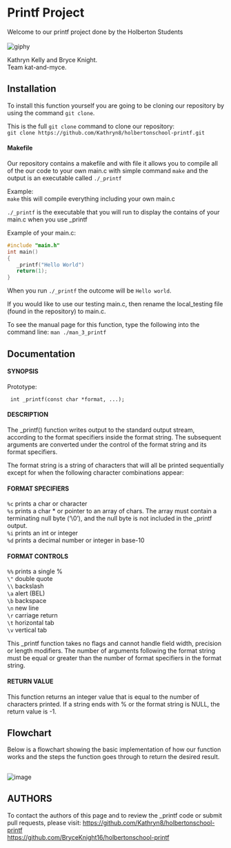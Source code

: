 # Printf Project

Welcome to our printf project done by the Holberton Students <br>
<br>
![giphy](https://user-images.githubusercontent.com/124347057/229031599-d81f7f28-3740-4fa7-b1fa-7e639661288c.gif)

Kathryn Kelly and Bryce Knight.<br>
Team kat-and-myce.

## Installation

To install this function yourself you are going to be cloning our repository
by using the command `git clone`. <br>

This is the full `git clone` command to clone our repository:<br>
`git clone https://github.com/Kathryn8/holbertonschool-printf.git`
<br>

#### Makefile
Our repository contains a makefile and with file it allows you to compile all of the our code to your own main.c
with simple command `make` and the output is an executable called `./_printf` <br> 

Example: <br>
`make`  this will compile everything including your own main.c <br>

`./_printf` is the executable that you will run to display the contains of your main.c when you use _printf<br>


Example of your main.c: <br>
```C
#include "main.h"
int main()
{
   _printf("Hello World")
   return(1);
}
```

When you run `./_printf` the outcome will be `Hello world`.

If you would like to use our testing main.c, then rename the local_testing file (found in the repository) to main.c.

To see the manual page for this function, type the following into the command line:
`man ./man_3_printf`

## Documentation


#### SYNOPSIS
Prototype:

  ` int _printf(const char *format, ...);`

#### DESCRIPTION
The _printf() function writes output to the standard output stream, according to the format specifiers inside the format string.
The subsequent arguments are converted under the control of the format string and its format specifiers.<br> 

The format string is a string of characters that will all be printed sequentially except for when the following character combinations appear:

#### FORMAT SPECIFIERS
`%c`   prints a char or character<br>
`%s`   prints a char * or pointer to an array of chars. The array must contain a terminating null byte (‘\0’), and the null byte is not included in the _printf output.<br>
`%i`   prints an int or integer<br>
`%d`   prints a decimal number or integer in base-10<br>

#### FORMAT CONTROLS
`%%`   prints a single %<br>
`\"`   double quote<br>
`\\`   backslash<br>
`\a`   alert (BEL)<br>
`\b`   backspace<br>
`\n`   new line<br>
`\r`   carriage return<br>
`\t`   horizontal tab<br>
`\v`   vertical tab<br>

This _printf function takes no flags and cannot handle field width, precision or length modifiers.
The number of arguments following the format string must be equal or greater than the number of format specifiers in the format string.  

#### RETURN VALUE
This function returns an integer value that is equal to the number of characters printed. 
If a string ends with % or the format string is NULL, the return value is -1.


## Flowchart
Below is a flowchart showing the basic implementation of how our function works
and the steps the function goes through to return the desired result.
##
![image](https://user-images.githubusercontent.com/124347057/229001812-5c3381ea-edde-4dc7-813f-228230a882a6.png)

## AUTHORS
To contact the authors of this page and to review the _printf code or submit pull requests, please visit:
https://github.com/Kathryn8/holbertonschool-printf <br>
https://github.com/BryceKnight16/holbertonschool-printf
 
